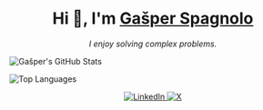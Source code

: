 <h1 align="center">Hi 👋, I'm <a href="https://github.com/spagnoloG">Gašper Spagnolo</a></h1>

<p align="center"><em>I enjoy solving complex problems.</em></p>


![Gašper's GitHub Stats](https://github-readme-stats.vercel.app/api?username=spagnoloG&show_icons=true&theme=radical)

![Top Languages](https://github-readme-stats.vercel.app/api/top-langs/?username=spagnoloG&layout=compact&langs_count=6&theme=dark)

<p align="center">
  <!-- LinkedIn Badge -->
  <a href="https://www.linkedin.com/in/ga%C5%A1per-spagnolo-58262183/" target="_blank">
    <img src="https://img.shields.io/badge/LinkedIn-Ga%C5%A1per%20Spagnolo-blue?logo=linkedin&style=flat-square"
         alt="LinkedIn" />
  </a>
  <a href="https://x.com/Gasper212" target="_blank">
    <img src="https://img.shields.io/badge/X-@Gasper212-black?logo=twitter&logoColor=white&style=flat-square" alt="X" />
  </a>
</p>

